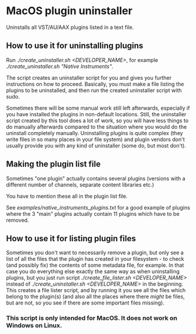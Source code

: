# MacOS plugin uninstaller

Uninstalls all VST/AU/AAX plugins listed in a text file.

## How to use it for uninstalling plugins

Run *./create_uninstaller.sh <DEVELOPER_NAME>*, for example *./create_uninstaller.sh "Native Instruments"*.

The script creates an uninstaller script for you and gives you further instructions on how to proceed. Basically, you must make a file listing the plugins to be uninstalled, and then run the created uninstaller script with sudo.

Sometimes there will be some manual work still left afterwards, especially if you have installed the plugins in non-default locations. Still, the uninstaller script created by this tool does a lot of work, so you will have less things to do manually afterwards compared to the situation where you would do the uninstall completely manually. Uninstalling plugins is quite complex (they write files in so many places in your file system) and plugin vendors don't usually provide you with any kind of uninstaller (some do, but most don't).

## Making the plugin list file

Sometimes "one plugin" actually contains several plugins (versions with a different number of channels, separate content libraries etc.)

You have to mention these all in the plugin list file.

See *examples/native_instruments_plugins.txt* for a good example of plugins where the 3 "main" plugins actually contain 11 plugins which have to be removed.

## How to use it for listing plugin files

Sometimes you don't want to necessarily remove a plugin, but only see a list of all the files that the plugin has created in your filesystem - to check (and possibly fix) the contents of some metadata file, for example. In that case you do everything else exactly the same way as when uninstalling plugins, but you just run script *./create_file_lister.sh <DEVELOPER_NAME>* instead of *./create_uninstaller.sh <DEVELOPER_NAME>* in the beginning. This creates a file lister script, and by running it you see all the files which belong to the plugin(s) (and also all the places where there _might_ be files, but are not, so you see if there are some important files missing).

### This script is only intended for MacOS. It does not work on Windows on Linux.

